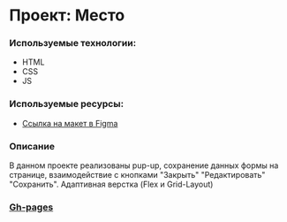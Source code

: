 # Проект: Место

### Используемые технологии:
* HTML
* CSS
* JS

### Используемые ресурсы:
* [Ссылка на макет в Figma](https://www.figma.com/file/2cn9N9jSkmxD84oJik7xL7/JavaScript.-Sprint-4?node-id=0%3A1)

### Описание

В данном проекте реализованы pup-up, сохранение данных формы на странице, взаимодействие с кнопками "Закрыть" "Редактировать" "Сохранить". Адаптивная верстка (Flex и Grid-Layout)
### [Gh-pages]()